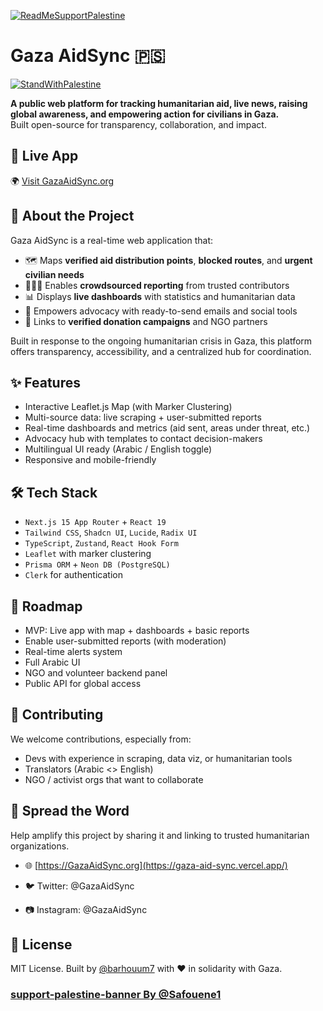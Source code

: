 [![ReadMeSupportPalestine](https://raw.githubusercontent.com/Safouene1/support-palestine-banner/master/banner-support.svg)](https://donate.unrwa.org/int/en/general)

# Gaza AidSync 🇵🇸
[![StandWithPalestine](https://raw.githubusercontent.com/Safouene1/support-palestine-banner/master/StandWithPalestine.svg)](https://github.com/Safouene1/support-palestine-banner)


**A public web platform for tracking humanitarian aid, live news, raising global awareness, and empowering action for civilians in Gaza.**  
Built open-source for transparency, collaboration, and impact.

## 🧭 Live App

🌍 [Visit GazaAidSync.org](https://gaza-aid-sync.vercel.app)

## 📌 About the Project

Gaza AidSync is a real-time web application that:

- 🗺️ Maps **verified aid distribution points**, **blocked routes**, and **urgent civilian needs**
- 🧑‍🤝‍🧑 Enables **crowdsourced reporting** from trusted contributors
- 📊 Displays **live dashboards** with statistics and humanitarian data
- 📣 Empowers advocacy with ready-to-send emails and social tools
- 🤝 Links to **verified donation campaigns** and NGO partners

Built in response to the ongoing humanitarian crisis in Gaza, this platform offers transparency, accessibility, and a centralized hub for coordination.

## ✨ Features

- Interactive Leaflet.js Map (with Marker Clustering)
- Multi-source data: live scraping + user-submitted reports
- Real-time dashboards and metrics (aid sent, areas under threat, etc.)
- Advocacy hub with templates to contact decision-makers
- Multilingual UI ready (Arabic / English toggle)
- Responsive and mobile-friendly

## 🛠️ Tech Stack

- `Next.js 15 App Router` + `React 19`
- `Tailwind CSS`, `Shadcn UI`, `Lucide`, `Radix UI`
- `TypeScript`, `Zustand`, `React Hook Form`
- `Leaflet` with marker clustering
- `Prisma ORM` + `Neon DB (PostgreSQL)`
- `Clerk` for authentication

## 🔄 Roadmap
- MVP: Live app with map + dashboards + basic reports
- Enable user-submitted reports (with moderation)
- Real-time alerts system
- Full Arabic UI
- NGO and volunteer backend panel
- Public API for global access


## 🤝 Contributing
We welcome contributions, especially from:

- Devs with experience in scraping, data viz, or humanitarian tools
- Translators (Arabic <> English)
- NGO / activist orgs that want to collaborate

## 📣 Spread the Word
  Help amplify this project by sharing it and linking to trusted humanitarian organizations.

- 🌐 [https://GazaAidSync.org](https://gaza-aid-sync.vercel.app/)

- 🐦 Twitter: @GazaAidSync

- 📷 Instagram: @GazaAidSync

## 📄 License
MIT License.
Built by [@barhouum7](https://github.com/barhouum7) with ❤️ in solidarity with Gaza.

### [support-palestine-banner By @Safouene1](https://github.com/Safouene1/support-palestine-banner)
